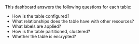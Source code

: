 This dashboard answers the following questions for each table:

- How is the table configured?
- What relationships does the table have with other resources?
- What labels are applied?
- How is the table partitioned, clustered?
- Whether the table is encrypted?

